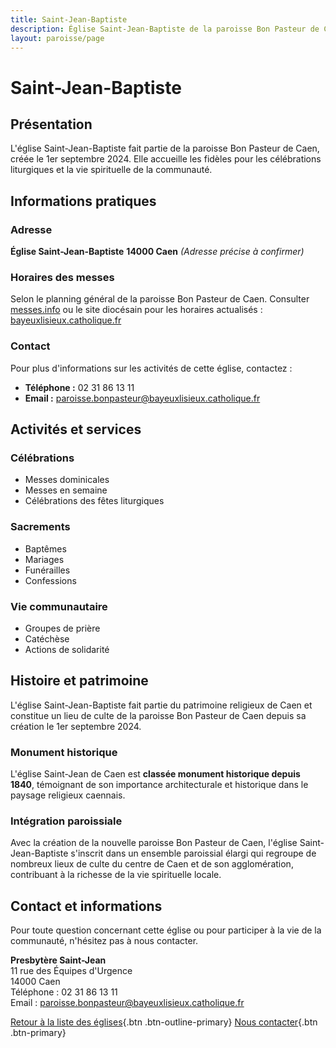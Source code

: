 ```yaml
---
title: Saint-Jean-Baptiste
description: Église Saint-Jean-Baptiste de la paroisse Bon Pasteur de Caen
layout: paroisse/page
---
```


# Saint-Jean-Baptiste

## Présentation

L'église Saint-Jean-Baptiste fait partie de la paroisse Bon Pasteur de Caen, créée le 1er septembre 2024. Elle accueille les fidèles pour les célébrations liturgiques et la vie spirituelle de la communauté.

## Informations pratiques

### Adresse
**Église Saint-Jean-Baptiste**
**14000 Caen**
*(Adresse précise à confirmer)*

### Horaires des messes
Selon le planning général de la paroisse Bon Pasteur de Caen.
Consulter [messes.info](https://messes.info) ou le site diocésain pour les horaires actualisés :
[bayeuxlisieux.catholique.fr](https://bayeuxlisieux.catholique.fr/paroisses/bon-pasteur-de-caen/horaires-des-messes/)

### Contact
Pour plus d'informations sur les activités de cette église, contactez :
- **Téléphone :** 02 31 86 13 11
- **Email :** paroisse.bonpasteur@bayeuxlisieux.catholique.fr

## Activités et services

### Célébrations
- Messes dominicales
- Messes en semaine
- Célébrations des fêtes liturgiques

### Sacrements
- Baptêmes
- Mariages
- Funérailles
- Confessions

### Vie communautaire
- Groupes de prière
- Catéchèse
- Actions de solidarité

## Histoire et patrimoine

L'église Saint-Jean-Baptiste fait partie du patrimoine religieux de Caen et constitue un lieu de culte de la paroisse Bon Pasteur de Caen depuis sa création le 1er septembre 2024.

### Monument historique
L'église Saint-Jean de Caen est **classée monument historique depuis 1840**, témoignant de son importance architecturale et historique dans le paysage religieux caennais.

### Intégration paroissiale
Avec la création de la nouvelle paroisse Bon Pasteur de Caen, l'église Saint-Jean-Baptiste s'inscrit dans un ensemble paroissial élargi qui regroupe de nombreux lieux de culte du centre de Caen et de son agglomération, contribuant à la richesse de la vie spirituelle locale.

## Contact et informations

Pour toute question concernant cette église ou pour participer à la vie de la communauté, n'hésitez pas à nous contacter.

**Presbytère Saint-Jean**  
11 rue des Équipes d'Urgence  
14000 Caen  
Téléphone : 02 31 86 13 11  
Email : paroisse.bonpasteur@bayeuxlisieux.catholique.fr

[Retour à la liste des églises](/Les-églises){.btn .btn-outline-primary}
[Nous contacter](/infos/contact){.btn .btn-primary}
